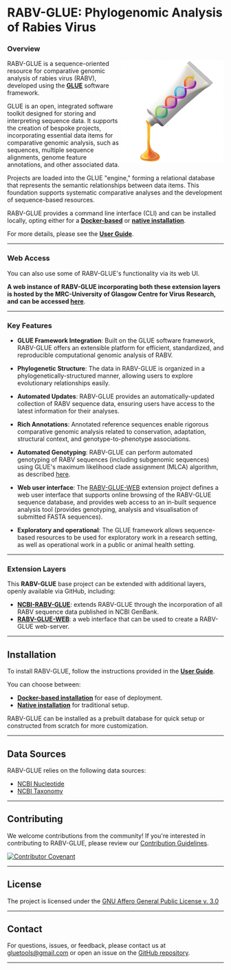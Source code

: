 # RABV-GLUE: Phylogenomic Analysis of Rabies Virus

### Overview

<img src="md/glue-logo.png" align="right" alt="" width="240"/>

RABV-GLUE is a sequence-oriented resource for comparative genomic analysis of rabies virus (RABV), developed using the **[GLUE](https://github.com/giffordlabcvr/gluetools)** software framework.

GLUE is an open, integrated software toolkit designed for storing and interpreting sequence data. It supports the creation of bespoke projects, incorporating essential data items for comparative genomic analysis, such as sequences, multiple sequence alignments, genome feature annotations, and other associated data.

Projects are loaded into the GLUE "engine," forming a relational database that represents the semantic relationships between data items. This foundation supports systematic comparative analyses and the development of sequence-based resources.

RABV-GLUE provides a command line interface (CLI) and can be installed locally, opting either for a **[Docker-based](https://github.com/giffordlabcvr/RABV-GLUE/wiki/Docker-Installation)** or **[native installation](https://github.com/giffordlabcvr/RABV-GLUE/wiki/Native-Installation)**.

For more details, please see the **[User Guide](https://github.com/giffordlabcvr/RABV-GLUE/wiki)**.



* * * * *

### Web Access

You can also use some of RABV-GLUE's functionality via its web UI. 

**A web instance of RABV-GLUE incorporating both these extension layers is hosted by the MRC-University of Glasgow Centre for Virus Research, and can be accessed [here](http://rabv-glue.cvr.gla.ac.uk/)**.

* * * * *

### Key Features

- **GLUE Framework Integration**: Built on the GLUE software framework, RABV-GLUE offers an extensible platform for efficient, standardized, and reproducible computational genomic analysis of RABV.

- **Phylogenetic Structure**: The data in RABV-GLUE is organized in a phylogenetically-structured manner, allowing users to explore evolutionary relationships easily.

- **Automated Updates**: RABV-GLUE provides an automatically-updated collection of RABV sequence data, ensuring users have access to the latest information for their analyses.

- **Rich Annotations**: Annotated reference sequences enable rigorous comparative genomic analysis related to conservation, adaptation, structural context, and genotype-to-phenotype associations.

- **Automated Genotyping**: RABV-GLUE can perform automated genotyping of RABV sequences (including subgenomic sequences) using GLUE's maximum likelihood clade assignment (MLCA) algorithm, as described [here](https://doi.org/10.1186/s12859-018-2459-9).

- **Web user interface**: The [RABV-GLUE-WEB](https://github.com/giffordlabcvr/RABV-GLUE-WEB) extension project defines a web user interface that supports online browsing of the RABV-GLUE sequence database, and provides web access to an in-built sequence analysis tool (provides genotyping, analysis and visualisation of submitted FASTA sequences).

- **Exploratory and operational**: The GLUE framework allows sequence-based resources to be used for exploratory work in a research setting, as well as operational work in a public or animal health setting.


* * * * *

### Extension Layers

This **RABV-GLUE** base project can be extended with additional layers, openly available via GitHub, including:

  - **[NCBI-RABV-GLUE](https://github.com/giffordlabcvr/NCBI-RABV-GLUE)**: extends RABV-GLUE through the incorporation of all RABV sequence data published in NCBI GenBank.
  - **[RABV-GLUE-WEB](https://github.com/giffordlabcvr/RABV-GLUE-WEB)**: a web interface that can be used to create a RABV-GLUE web-server.


* * * * *

Installation
------------

To install RABV-GLUE, follow the instructions provided in the **[User Guide](https://github.com/giffordlabcvr/RABV-GLUE/wiki)**.

You can choose between:

-   **[Docker-based installation](https://github.com/giffordlabcvr/RABV-GLUE/wiki/Docker-Installation)** for ease of deployment.
-   **[Native installation](https://github.com/giffordlabcvr/RABV-GLUE/wiki/Native-Installation)** for traditional setup.

RABV-GLUE can be installed as a prebuilt database for quick setup or constructed from scratch for more customization.

* * * * *

## Data Sources

RABV-GLUE relies on the following data sources:

- [NCBI Nucleotide](https://www.ncbi.nlm.nih.gov/nuccore)
- [NCBI Taxonomy](https://www.ncbi.nlm.nih.gov/taxonomy)

* * * * *

## Contributing

We welcome contributions from the community! If you're interested in contributing to RABV-GLUE, please review our [Contribution Guidelines](./md/CONTRIBUTING.md).

[![Contributor Covenant](https://img.shields.io/badge/Contributor%20Covenant-2.1-4baaaa.svg)](./md/code_of_conduct.md) 

* * * * *

## License

The project is licensed under the [GNU Affero General Public License v. 3.0](https://www.gnu.org/licenses/agpl-3.0.en.html)

* * * * *

## Contact

For questions, issues, or feedback, please contact us at [gluetools@gmail.com](mailto:gluetools@gmail.com) or open an issue on the [GitHub repository](https://github.com/giffordlabcvr/RABV-GLUE/issues).


* * * * *
